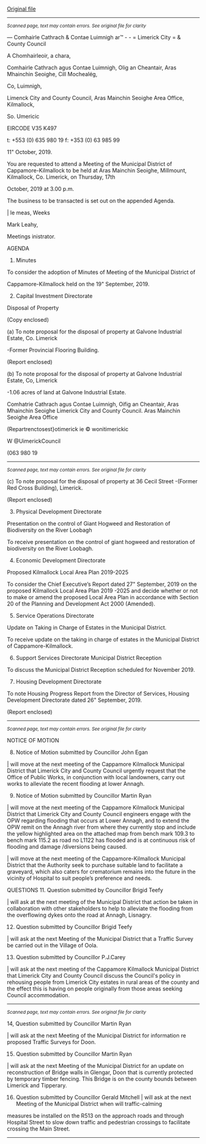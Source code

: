 [Original file](https://www.limerick.ie/sites/default/files/media/documents/2019-10/03%20Agenda%20Oct%202019%20Meeting.pdf)

---
*<small>Scanned page, text may contain errors. See original file for clarity</small>*  

— Comhairle Cathrach
& Contae Luimnigh
ar™ - -
= Limerick City
= & County Council

A Chomhairleoir, a chara,

Comhairle Cathrach agus Contae Luimnigh,
Olig an Cheantair, Aras Mhainchin Seoighe,
Cill Mochealég,

Co, Luimnigh,

Limenck City and County Council,
Aras Mainchin Seoighe Area Office,
Kilmallock,

So. Umericic

EIRCODE V35 K497

t: +553 (0) 635 980 19
f: +353 (0) 63 985 99

11" October, 2019.

You are requested to attend a Meeting of the Municipal District of Cappamore-Kilmallock to be
held at Aras Mainchin Seoighe, Millmount, Kilmallock, Co. Limerick, on Thursday, 17th

October, 2019 at 3.00 p.m.

The business to be transacted is set out on the appended Agenda.

| le meas,
Weeks

Mark Leahy,

Meetings inistrator.

AGENDA

1. Minutes

To consider the adoption of Minutes of Meeting of the Municipal District of

Cappamore-Kilmallock held on the 19" September, 2019.

2. Capital Investment Directorate

Disposal of Property

(Copy enclosed)

(a) To note proposal for the disposal of property at Galvone Industrial Estate, Co. Limerick

-Former Provincial Flooring Building.

(Report enclosed)

(b) To note proposal for the disposal of property at Galvone Industrial Estate, Co, Limerick

-1.06 acres of land at Galvone Industrial Estate.

Comhatrie Cathrach agus Contae Luimnigh, Oifig an Cheantair, Aras Mhainchin Seoighe
Limerick City and County Council. Aras Mainchin Seoighe Area Office

(Repartrenctosest}otimerick ie
© wonitimerickic

W @UimerickCouncil

(063 980 19


---
*<small>Scanned page, text may contain errors. See original file for clarity</small>*  

(c) To note proposal for the disposal of property at 36 Cecil Street
-(Former Red Cross Building), Limerick.

(Report enclosed)

3. Physical Development Directorate

Presentation on the control of Giant Hogweed and Restoration of
Biodiversity on the River Loobagh

To receive presentation on the control of giant hogweed and restoration of biodiversity
on the River Loobagh.

4. Economic Development Directorate

Proposed Kilmallock Local Area Plan 2019-2025

To consider the Chief Executive’s Report dated 27" September, 2019 on the proposed
Kilmallock Local Area Plan 2019 -2025 and decide whether or not to make or amend the
proposed Local Area Plan in accordance with Section 20 of the Planning and
Development Act 2000 (Amended).

5. Service Operations Directorate

Update on Taking in Charge of Estates in the Municipal District.

To receive update on the taking in charge of estates in the Municipal District of
Cappamore-Kilmallock.

6. Support Services Directorate
Municipal District Reception

To discuss the Municipal District Reception scheduled for November 2019.

7. Housing Development Directorate

To note Housing Progress Report from the Director of Services, Housing Development
Directorate dated 26" September, 2019.

(Report enclosed)


---
*<small>Scanned page, text may contain errors. See original file for clarity</small>*  

NOTICE OF MOTION

8. Notice of Motion submitted by Councillor John Egan

| will move at the next meeting of the Cappamore Kilmallock Municipal District that
Limerick City and County Council urgently request that the Office of Public Works, in
conjunction with local landowners, carry out works to alleviate the recent flooding at
lower Annagh.

9. Notice of Motion submitted by Councillor Martin Ryan

| will move at the next meeting of the Cappamore Kilmallock Municipal District that
Limerick City and County Council engineers engage with the OPW regarding flooding
that occurs at Lower Annagh, and to extend the OPW remit on the Annagh river from
where they currently stop and include the yellow highlighted area on the attached map
from bench mark 109.3 to bench mark 115.2 as road no L1122 has flooded and is at
continuous risk of flooding and damage /diversions being caused.

| will move at the next meeting of the Cappamore-Kilmallock Municipal District that the
Authority seek to purchase suitable land to facilitate a graveyard, which also caters for
crematorium remains into the future in the vicinity of Hospital to suit people’s
preference and needs.

QUESTIONS
11. Question submitted by Councillor Brigid Teefy

| will ask at the next meeting of the Municipal District that action be taken in
collaboration with other stakeholders to help to alleviate the flooding from the
overflowing dykes onto the road at Annagh, Lisnagry.

12. Question submitted by Councillor Brigid Teefy

| will ask at the next Meeting of the Municipal District that a Traffic Survey be carried
out in the Village of Oola.

13. Question submitted by Councillor P.J.Carey

| will ask at the next meeting of the Cappamore Kilmallock Municipal District that
Limerick City and County Council discuss the Council's policy in rehousing people from
Limerick City estates in rural areas of the county and the effect this is having on people
originally from those areas seeking Council accommodation.


---
*<small>Scanned page, text may contain errors. See original file for clarity</small>*  

14, Question submitted by Councillor Martin Ryan

| will ask at the next Meeting of the Municipal District for information re proposed
Traffic Surveys for Doon.

15. Question submitted by Councillor Martin Ryan

| will ask at the next Meeting of the Municipal District for an update on reconstruction
of Bridge walls in Glengar, Doon that is currently protected by temporary timber
fencing. This Bridge is on the county bounds between Limerick and Tipperary.

16. Question submitted by Councillor Gerald Mitchell
| will ask at the next Meeting of the Municipal District when will traffic-calming

measures be installed on the R513 on the approach roads and through Hospital Street
to slow down traffic and pedestrian crossings to facilitate crossing the Main Street.


---
